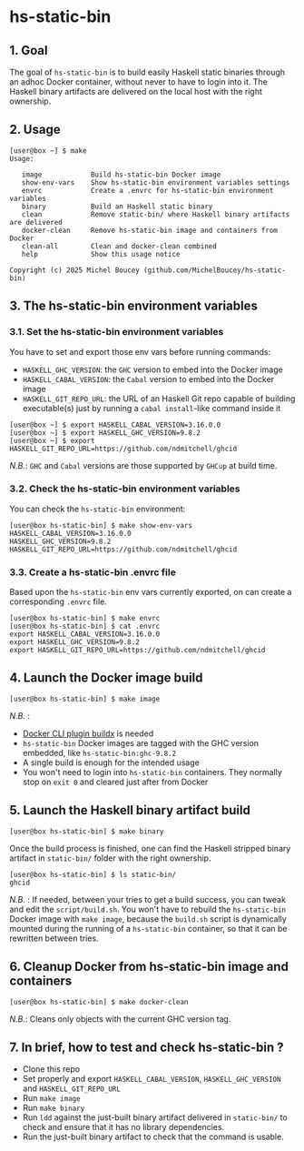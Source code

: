 # hs-static-bin

## 1. Goal

The goal of `hs-static-bin` is to build easily Haskell static binaries through an adhoc Docker container, without never to have to login into it. The Haskell binary artifacts are delivered on the local host with the right ownership.

## 2. Usage

```
[user@box ~] $ make
Usage:

   image            Build hs-static-bin Docker image
   show-env-vars    Show hs-static-bin environment variables settings
   envrc            Create a .envrc for hs-static-bin environment variables
   binary           Build an Haskell static binary
   clean            Remove static-bin/ where Haskell binary artifacts are delivered
   docker-clean     Remove hs-static-bin image and containers from Docker
   clean-all        Clean and docker-clean combined
   help             Show this usage notice

Copyright (c) 2025 Michel Boucey (github.com/MichelBoucey/hs-static-bin)
```

## 3. The hs-static-bin environment variables

### 3.1. Set the hs-static-bin environment variables

You have to set and export those env vars before running commands:

- `HASKELL_GHC_VERSION`: the `GHC` version to embed into the Docker image
- `HASKELL_CABAL_VERSION`: the `Cabal` version to embed into the Docker image
- `HASKELL_GIT_REPO_URL`: the URL of an Haskell Git repo capable of building executable(s) just by running a `cabal install`-like command inside it

```
[user@box ~] $ export HASKELL_CABAL_VERSION=3.16.0.0
[user@box ~] $ export HASKELL_GHC_VERSION=9.8.2
[user@box ~] $ export HASKELL_GIT_REPO_URL=https://github.com/ndmitchell/ghcid
```

_N.B._: `GHC` and `Cabal` versions are those supported by `GHCup` at build time.

### 3.2. Check the hs-static-bin environment variables

You can check the `hs-static-bin` environment:

```
[user@box hs-static-bin] $ make show-env-vars
HASKELL_CABAL_VERSION=3.16.0.0
HASKELL_GHC_VERSION=9.8.2
HASKELL_GIT_REPO_URL=https://github.com/ndmitchell/ghcid
```

### 3.3. Create a hs-static-bin .envrc file

Based upon the `hs-static-bin` env vars currently exported, on can create a corresponding `.envrc` file.

```
[user@box hs-static-bin] $ make envrc
[user@box hs-static-bin] $ cat .envrc
export HASKELL_CABAL_VERSION=3.16.0.0
export HASKELL_GHC_VERSION=9.8.2
export HASKELL_GIT_REPO_URL=https://github.com/ndmitchell/ghcid
```

## 4. Launch the Docker image build

```
[user@box hs-static-bin] $ make image
```

_N.B._ :
- [Docker CLI plugin buildx](https://github.com/docker/buildx) is needed
- `hs-static-bin` Docker images are tagged with the GHC version embedded, like `hs-static-bin:ghc-9.8.2`
- A single build is enough for the intended usage
- You won't need to login into `hs-static-bin` containers. They normally stop on `exit 0` and cleared just after from Docker

## 5. Launch the Haskell binary artifact build

```
[user@box hs-static-bin] $ make binary
```

Once the build process is finished, one can find the Haskell stripped binary artifact in `static-bin/` folder with the right ownership.

```
[user@box hs-static-bin] $ ls static-bin/
ghcid
```

_N.B._ : If needed, between your tries to get a build success, you can tweak and edit the `script/build.sh`. You won't have to rebuild the `hs-static-bin` Docker image with `make image`, because the `build.sh` script is dynamically mounted during the running of a `hs-static-bin` container, so that it can be rewritten between tries.

## 6. Cleanup Docker from hs-static-bin image and containers

```
[user@box hs-static-bin] $ make docker-clean
```

_N.B._: Cleans only objects with the current GHC version tag.

## 7. In brief, how to test and check hs-static-bin ?

- Clone this repo
- Set properly and export `HASKELL_CABAL_VERSION`, `HASKELL_GHC_VERSION` and `HASKELL_GIT_REPO_URL`
- Run `make image`
- Run `make binary`
- Run `ldd` against the just-built binary artifact delivered in `static-bin/` to check and ensure that it has no library dependencies.
- Run the just-built binary artifact to check that the command is usable.


